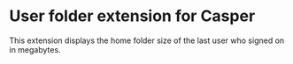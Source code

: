 User folder extension for Casper
================================

This extension displays the home folder size of the last user who signed on in megabytes.

